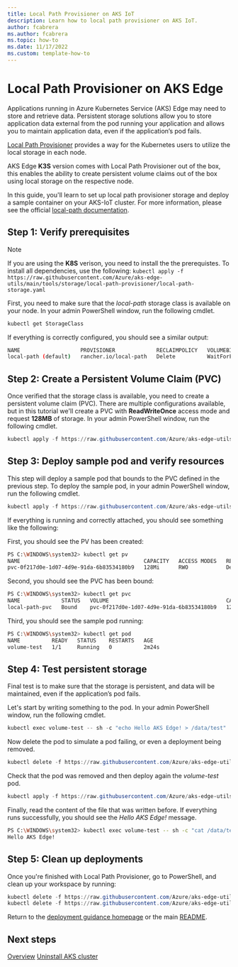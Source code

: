 ```yaml
---
title: Local Path Provisioner on AKS IoT
description: Learn how to local path provisioner on AKS IoT.
author: fcabrera
ms.author: fcabrera
ms.topic: how-to
ms.date: 11/17/2022
ms.custom: template-how-to
---
```


# Local Path Provisioner on AKS Edge

Applications running in Azure Kubernetes Service (AKS) Edge may need to store and retrieve data. Persistent storage solutions allow you to store application data external from the pod running your application and allows you to maintain application data, even if the application’s pod fails.

[Local Path Provisioner](https://github.com/rancher/local-path-provisioner) provides a way for the Kubernetes users to utilize the local storage in each node.

AKS Edge **K3S** version comes with Local Path Provisioner out of the box, this enables the ability to create persistent volume claims out of the box using local storage on the respective node.

In this guide, you'll learn to set up local path provisioner storage and deploy a sample container on your AKS-IoT cluster. For more information, please see the official [local-path documentation](https://github.com/rancher/local-path-provisioner/blob/master/README.md#usage).

## Step 1: Verify prerequisites

>[!NOTE]
> If you are using the **K8S** verison, you need to install the the prerequistes. To install all dependencies, use the following:
> `kubectl apply -f https://raw.githubusercontent.com/Azure/aks-edge-utils/main/tools/storage/local-path-provisioner/local-path-storage.yaml`

First, you need to make sure that the *local-path* storage class is available on your node. In your admin PowerShell window, run the following cmdlet. 

```powershell
kubectl get StorageClass
```
If everything is correctly configured, you should see a similar output:

```bash
NAME                   PROVISIONER             RECLAIMPOLICY   VOLUMEBINDINGMODE      ALLOWVOLUMEEXPANSION   AGE
local-path (default)   rancher.io/local-path   Delete          WaitForFirstConsumer   false                  21h
```

## Step 2: Create a Persistent Volume Claim (PVC)

Once verified that the storage class is available, you need to create a persistent volume claim (PVC). There are multiple configurations available, but in this tutorial we'll create a PVC with **ReadWriteOnce** access mode and request **128MB** of storage. In your admin PowerShell window, run the following cmdlet. 

```powershell
kubectl apply -f https://raw.githubusercontent.com/Azure/aks-edge-utils/main/tools/storage/local-path-provisioner/pvc.yaml
```

## Step 3: Deploy sample pod and verify resources

This step will deploy a sample pod that bounds to the PVC defined in the previous step. To deploy the sample pod, in your admin PowerShell window, run the following cmdlet. 

```powershell
kubectl apply -f https://raw.githubusercontent.com/Azure/aks-edge-utils/main/tools/storage/local-path-provisioner/pod.yaml
```

If everything is running and correctly attached, you should see something like the following:

First, you should see the PV has been created:
```bash
PS C:\WINDOWS\system32> kubectl get pv
NAME                                       CAPACITY   ACCESS MODES   RECLAIM POLICY   STATUS   CLAIM                    STORAGECLASS   REASON   AGE
pvc-0f217d0e-1d07-4d9e-91da-6b83534180b9   128Mi      RWO            Delete           Bound    default/local-path-pvc   local-path              16s
```

Second, you should see the PVC has been bound:
```bash
PS C:\WINDOWS\system32> kubectl get pvc
NAME             STATUS   VOLUME                                     CAPACITY   ACCESS MODES   STORAGECLASS   AGE
local-path-pvc   Bound    pvc-0f217d0e-1d07-4d9e-91da-6b83534180b9   128Mi      RWO            local-path     118s
```

Third, you should see the sample pod running:
```bash
PS C:\WINDOWS\system32> kubectl get pod
NAME          READY   STATUS    RESTARTS   AGE
volume-test   1/1     Running   0          2m24s
```

## Step 4: Test persistent storage

Final test is to make sure that the storage is persistent, and data will be maintained, even if the application’s pod fails.

Let's start by writing something to the pod. In your admin PowerShell window, run the following cmdlet. 

```powershell
kubectl exec volume-test -- sh -c "echo Hello AKS Edge! > /data/test"
```

Now delete the pod to simulate a pod failing, or even a deployment being removed. 

```powershell
kubectl delete -f https://raw.githubusercontent.com/Azure/aks-edge-utils/main/tools/storage/local-path-provisioner/pod.yaml
```

Check that the pod was removed and then deploy again the *volume-test* pod.

```powershell
kubectl apply -f https://raw.githubusercontent.com/Azure/aks-edge-utils/main/tools/storage/local-path-provisioner/pod.yaml
```

Finally, read the content of the file that was written before. If everything runs successfully, you should see the *Hello AKS Edge!* message. 

```bash
PS C:\WINDOWS\system32> kubectl exec volume-test -- sh -c "cat /data/test"
Hello AKS Edge!
```

## Step 5: Clean up deployments

Once you're finished with Local Path Provisioner, go to PowerShell, and clean up your workspace by running:

```powershell
kubectl delete -f https://raw.githubusercontent.com/Azure/aks-edge-utils/main/tools/storage/local-path-provisioner/pod.yaml
kubectl delete -f https://raw.githubusercontent.com/Azure/aks-edge-utils/main/tools/storage/local-path-provisioner/pvc.yaml
```

Return to the [deployment guidance homepage](/docs/AKS-IoT-Deployment-Guidance.md) or the main [README](/README.md).

## Next steps

[Overview](aks-lite-overview.md)
[Uninstall AKS cluster](aks-lite-howto-uninstall.md)
